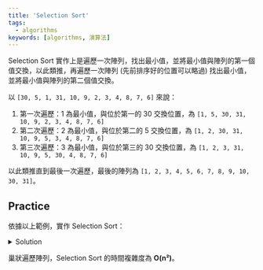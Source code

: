 ```yaml
---
title: 'Selection Sort'
tags:
  - algorithms
keywords: [algorithms, 演算法]
---
```


Selection Sort 實作上是遍歷一次陣列，找出最小值，並將最小值與陣列的第一個值交換，以此類推，再遍歷一次陣列 (先前排序好的位置可以略過) 找出最小值，並將最小值與陣列的第二個值交換。

以 `[30, 5, 1, 31, 10, 9, 2, 3, 4, 8, 7, 6]` 來說：
1. 第一次遍歷：1 為最小值，與位於第一的 30 交換位置，為 `[1, 5, 30, 31, 10, 9, 2, 3, 4, 8, 7, 6]`
2. 第二次遍歷：2 為最小值，與位於第二的 5 交換位置，為 `[1, 2, 30, 31, 10, 9, 5, 3, 4, 8, 7, 6]`
3. 第三次遍歷：3 為最小值，與位於第三的 30 交換位置，為 `[1, 2, 3, 31, 10, 9, 5, 30, 4, 8, 7, 6]`

以此類推直到最後一次遍歷，最後的陣列為 `[1, 2, 3, 4, 5, 6, 7, 8, 9, 10, 30, 31]`。

## Practice

依據以上範例，實作 Selection Sort：

<details>
  <summary>Solution</summary>

  ```js
  function selectionSort(arr) {
    for (let i = 0; i < arr.length; i++) {
      let minIndex = i
      for (let j = i + 1; j < arr.length; j++) {
        if (arr[j] < arr[minIndex]) {
          minIndex = j
        }
      }
      if (minIndex !== i) {
        const temp = arr[i]
        arr[i] = arr[minIndex]
        arr[minIndex] = temp
      }
    }
    return arr
  }
  ```
</details>

巢狀遍歷陣列，Selection Sort 的時間複雜度為 **O(n²)**。
